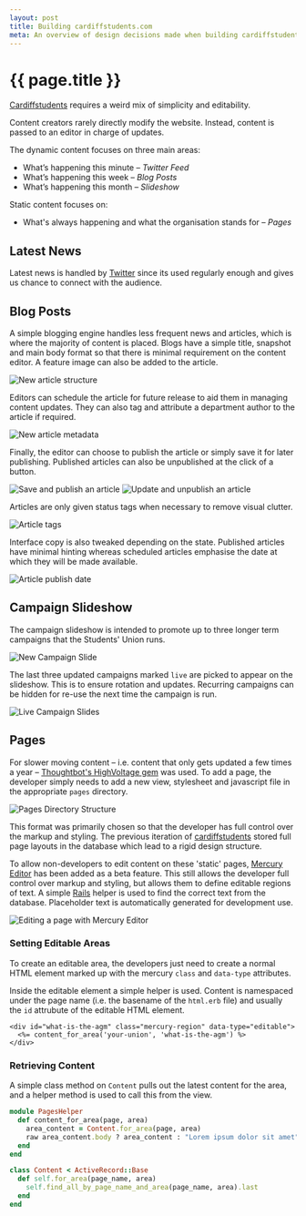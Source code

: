 ```yaml
---
layout: post
title: Building cardiffstudents.com
meta: An overview of design decisions made when building cardiffstudents.com
---
```


# {{ page.title }}

[Cardiffstudents](http://cardiffstudents.com) requires a weird mix of simplicity and editability.

Content creators rarely directly modify the website. Instead, content is passed to an editor in charge of updates.

The dynamic content focuses on three main areas:

- What’s happening this minute – _Twitter Feed_
- What’s happening this week – _Blog Posts_
- What’s happening this month – _Slideshow_

Static content focuses on:

- What's always happening and what the organisation stands for – _Pages_

## Latest News

Latest news is handled by [Twitter](http://twitter.com) since its used regularly enough and gives us chance to connect with the audience.

## Blog Posts

A simple blogging engine handles less frequent news and articles, which is where the majority of content is placed. Blogs have a simple title, snapshot and main body format so that there is minimal requirement on the content editor. A feature image can also be added to the article.

![New article structure](/images/posts/new-article-structure.png)

Editors can schedule the article for future release to aid them in managing content updates. They can also tag and attribute a department author to the article if required.

![New article metadata](/images/posts/new-article-metadata.png)

Finally, the editor can choose to publish the article or simply save it for later publishing. Published articles can also be unpublished at the click of a button.

![Save and publish an article](/images/posts/new-article-publish.png)
![Update and unpublish an article](/images/posts/new-article-unpublish.png)

Articles are only given status tags when necessary to remove visual clutter.

![Article tags](/images/posts/article-tags.png)

Interface copy is also tweaked depending on the state. Published articles have minimal hinting whereas scheduled articles emphasise the date at which they will be made available.

![Article publish date](/images/posts/article-publish-date.png)

## Campaign Slideshow

The campaign slideshow is intended to promote up to three longer term campaigns that the Students' Union runs.

![New Campaign Slide](/images/posts/new-campaign-slide.png)

The last three updated campaigns marked `live` are picked to appear on the slideshow. This is to ensure rotation and updates. Recurring campaigns can be hidden for re-use the next time the campaign is run.

![Live Campaign Slides](/images/posts/live-campaign-slides.png)

## Pages

For slower moving content – i.e. content that only gets updated a few times a year – [Thoughtbot's HighVoltage  gem](https://github.com/thoughtbot/high_voltage) was used. To add a page, the developer simply needs to add a new view, stylesheet and javascript file in the appropriate `pages` directory.

![Pages Directory Structure](/images/posts/pages-directory-structure.png)

This format was primarily chosen so that the developer has full control over the markup and styling. The previous iteration of [cardiffstudents](http://cardiffstudents.com) stored full page layouts in the database which lead to a rigid design structure.

To allow non-developers to edit content on these 'static' pages, [Mercury Editor](http://jejacks0n.github.com/mercury) has been added as a beta feature. This still allows the developer full control over markup and styling, but allows them to define editable regions of text. A simple [Rails](http://rubyonrails.org) helper is used to find the correct text from the database. Placeholder text is automatically generated for development use.

![Editing a page with Mercury Editor](/images/posts/page-edit.png)


### Setting Editable Areas

To create an editable area, the developers just need to create a normal HTML element marked up with the mercury `class` and `data-type` attributes.

Inside the editable element a simple helper is used. Content is namespaced under the page name (i.e. the basename of the `html.erb` file) and usually the `id` attrubute of the editable HTML element.

```erb
<div id="what-is-the-agm" class="mercury-region" data-type="editable">
  <%= content_for_area('your-union', 'what-is-the-agm') %>
</div>
```

### Retrieving Content

A simple class method on `Content` pulls out the latest content for the area, and a helper method is used to call this from the view.


```ruby
module PagesHelper
  def content_for_area(page, area)
    area_content = Content.for_area(page, area)
    raw area_content.body ? area_content : "Lorem ipsum dolor sit amet"
  end
end

class Content < ActiveRecord::Base
  def self.for_area(page_name, area)
    self.find_all_by_page_name_and_area(page_name, area).last
  end
end
```
